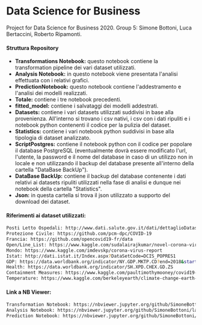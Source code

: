 # Data Science for Business
Project for Data Science for Business 2020. Group 5: Simone Bottoni, Luca Bertaccini, Roberto Ripamonti.

#### Struttura Repository

- __Transformations Notebook:__ questo notebook contiene la transformation pipeline dei vari dataset utilizzati.
- __Analysis Notebook:__ in questo notebook viene presentata l'analisi effettuata con i relativi grafici.
- __PredictionNotebook:__ questo notebook contiene l'addestramento e l'analisi dei modelli realizzati.
- __Totale:__ contiene i tre notebook precedenti.
- __fitted_model:__ contiene i salvataggi dei modelli addestrati.
- __Datasets:__ contiene i vari datasets utilizzati suddivisi in base alla provenienza. All'interno si trovano i csv nativi, i csv con i dati ripuliti e i notebook python contenenti il codice per la pulizia del dataset.
- __Statistics:__ contiene i vari notebook python suddivisi in base alla tipologia di dataset analizzato.
- __ScriptPostgres:__ contiene il notebook python con il codice per popolare il database PostgreSQL (eventualmente dovrà essere modificato l'url, l'utente, la password e il nome del database in caso di un utilizzo non in locale e non utilizzando il backup del database presente all'interno della cartella "DataBase BackUp").
- __DataBase BackUp:__ contiene il backup del database contenente i dati relativi ai datasets ripuliti utilizzati nella fase di analisi e dunque nei notebook della cartella "Statistics".
- __Json:__ in questa cartella si trova il json utilizzato a supporto del download dei dataset.

#### Riferimenti ai dataset utilizzati:

```bash
Posti Letto Ospedali: http://www.dati.salute.gov.it/dati/dettaglioDataset.jsp?menu=dati&idPag=96  
Protezione Civile: https://github.com/pcm-dpc/COVID-19  
Francia: https://github.com/opencovid19-fr/data  
Open/Line_List: https://www.kaggle.com/sudalairajkumar/novel-corona-virus-2019-dataset  
Mondo: https://www.kaggle.com/imdevskp/corona-virus-report  
Istat: http://dati.istat.it/Index.aspx?DataSetCode=DCIS_POPRES1  
GDP: https://data.worldbank.org/indicator/NY.GDP.MKTP.CD?end=2018&start=2018&view=bar  
Health: https://data.worldbank.org/indicator/SH.XPD.CHEX.GD.ZS  
Containment Measures: https://www.kaggle.com/paultimothymooney/covid19-containment-and-mitigation-measures
Temperature: https://www.kaggle.com/berkeleyearth/climate-change-earth-surface-temperature-data
```

#### Link a NB Viewer:

```bash
Transformation Notebook: https://nbviewer.jupyter.org/github/SimoneBottoni/laughing-robot/blob/9beb1904d1b8e154f9b1d05d903d7b448f41d8f7/TransformationsNotebook.ipynb
Analysis Notebook: https://nbviewer.jupyter.org/github/SimoneBottoni/laughing-robot/blob/ae1fc116b46d90b894d5e68519854162057b3166/AnalysisNotebook.ipynb
Prediction Notebook: https://nbviewer.jupyter.org/github/SimoneBottoni/laughing-robot/blob/9beb1904d1b8e154f9b1d05d903d7b448f41d8f7/PredictionNotebook.ipynb
```
